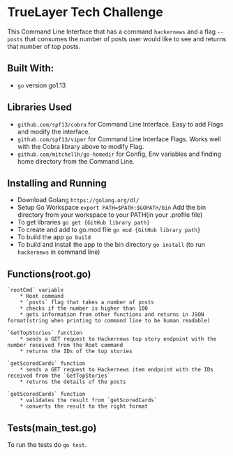 # TrueLayer Tech Challenge

This Command Line Interface that has a command `hackernews` and a flag `--posts` that consumes the number of posts user would like to see and returns that number of top posts.

## Built With:
* `go` version go1.13


## Libraries Used
* `github.com/spf13/cobra` for Command Line Interface. Easy to add Flags and modify the interface.
* `github.com/spf13/viper` for Command Line Interface Flags. Works well with the Cobra library above to modify Flag.
* `github.com/mitchellh/go-homedir` for Config, Env variables and finding home directory from the Command Line.

## Installing and Running

* Download Golang `https://golang.org/dl/`
* Setup Go Workspace `export PATH=$PATH:$GOPATH/bin` Add the bin directory from your workspace to your PATH(in your .profile file)
* To get libraries `go get {GitHub library path}`
* To create and add to go.mod file `go mod {GitHub library path}`
* To build the app `go build`
* To build and install the app to the bin directory `go install` (to run `hackernews` in command line)


## Functions(root.go)
    `rootCmd` variable
        * Root command
        * `posts` flag that takes a number of posts
        * checks if the number is higher than 100
        * gets information from other functions and returns in JSON format(string when printing to command line to be human readable)
    
    `GetTopStories` function
        * sends a GET request to Hackernews top story endpoint with the number received from the Root command
        * returns the IDs of the top stories

    `getScoredCards` function
        * sends a GET request to Hackernews item endpoint with the IDs received from the `GetTopStories`
        * returns the details of the posts
    
    `getScoredCards` function
        * validates the result from `getScoredCards`
        * converts the result to the right format


## Tests(main_test.go)

To run the tests do `go test`.